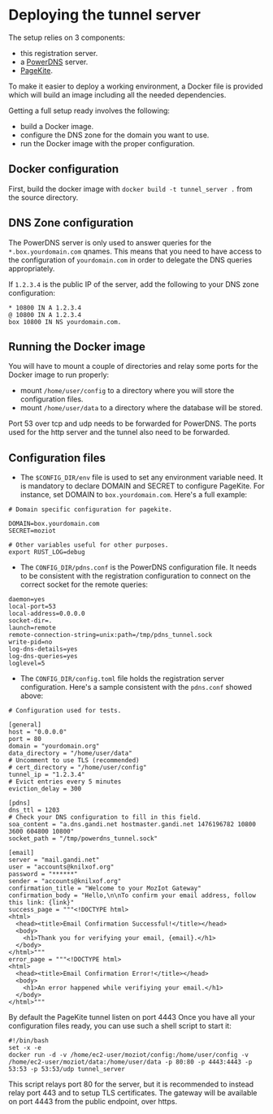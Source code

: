# Deploying the tunnel server

The setup relies on 3 components:
- this registration server.
- a [PowerDNS](https://powerdns.com/) server.
- [PageKite](https://pagekite.net/).

To make it easier to deploy a working environment, a Docker file is provided which will build an image including all the needed dependencies.

Getting a full setup ready involves the following:
- build a Docker image.
- configure the DNS zone for the domain you want to use.
- run the Docker image with the proper configuration.

## Docker configuration

First, build the docker image with `docker build -t tunnel_server .` from the source directory.

## DNS Zone configuration

The PowerDNS server is only used to answer queries for the `*.box.yourdomain.com` qnames. This means that you need to have access to the configuration of `yourdomain.com` in order to delegate the DNS queries appropriately.

If `1.2.3.4` is the public IP of the server, add the following to your DNS zone configuration:
```
* 10800 IN A 1.2.3.4
@ 10800 IN A 1.2.3.4
box 10800 IN NS yourdomain.com.
```

## Running the Docker image

You will have to mount a couple of directories and relay some ports for the Docker image to run properly:
- mount `/home/user/config` to a directory where you will store the configuration files.
- mount `/home/user/data` to a directory where the database will be stored.

Port 53 over tcp and udp needs to be forwarded for PowerDNS. The ports used for the http server and the tunnel also need to be forwarded.

## Configuration files

* The `$CONFIG_DIR/env` file is used to set any environment variable need. It is mandatory to declare DOMAIN and SECRET to configure PageKite. For instance, set DOMAIN to `box.yourdomain.com`. Here's a full example:
```
# Domain specific configuration for pagekite.

DOMAIN=box.yourdomain.com
SECRET=moziot

# Other variables useful for other purposes.
export RUST_LOG=debug
```

* The `CONFIG_DIR/pdns.conf` is the PowerDNS configuration file. It needs to be consistent with the registration configuration to connect on the correct socket for the remote queries:
```
daemon=yes
local-port=53
local-address=0.0.0.0
socket-dir=.
launch=remote
remote-connection-string=unix:path=/tmp/pdns_tunnel.sock
write-pid=no
log-dns-details=yes
log-dns-queries=yes
loglevel=5

```

* The `CONFIG_DIR/config.toml` file holds the registration server configuration. Here's a sample consistent with the `pdns.conf` showed above:
```
# Configuration used for tests.

[general]
host = "0.0.0.0"
port = 80
domain = "yourdomain.org"
data_directory = "/home/user/data"
# Uncomment to use TLS (recommended)
# cert_directory = "/home/user/config"
tunnel_ip = "1.2.3.4"
# Evict entries every 5 minutes
eviction_delay = 300

[pdns]
dns_ttl = 1203
# Check your DNS configuration to fill in this field.
soa_content = "a.dns.gandi.net hostmaster.gandi.net 1476196782 10800 3600 604800 10800"
socket_path = "/tmp/powerdns_tunnel.sock"

[email]
server = "mail.gandi.net"
user = "accounts@knilxof.org"
password = "******"
sender = "accounts@knilxof.org"
confirmation_title = "Welcome to your MozIot Gateway"
confirmation_body = "Hello,\n\nTo confirm your email address, follow this link: {link}"
success_page = """<!DOCTYPE html>
<html>
  <head><title>Email Confirmation Successful!</title></head>
  <body>
    <h1>Thank you for verifying your email, {email}.</h1>
  </body>
</html>"""
error_page = """<!DOCTYPE html>
<html>
  <head><title>Email Confirmation Error!</title></head>
  <body>
    <h1>An error happened while verifiying your email.</h1>
  </body>
</html>"""

```

By default the PageKite tunnel listen on port 4443
Once you have all your configuration files ready, you can use such a shell script to start it:

```
#!/bin/bash
set -x -e
docker run -d -v /home/ec2-user/moziot/config:/home/user/config -v /home/ec2-user/moziot/data:/home/user/data -p 80:80 -p 4443:4443 -p 53:53 -p 53:53/udp tunnel_server
```
This script relays port 80 for the server, but it is recommended to instead relay port 443 and to setup TLS certificates. The gateway will be available on port 4443 from the public endpoint, over https.
